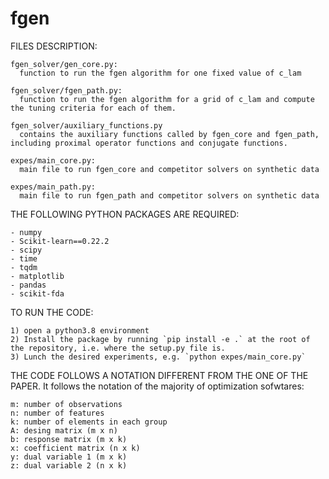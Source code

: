 # fgen


FILES DESCRIPTION:

    fgen_solver/gen_core.py:
      function to run the fgen algorithm for one fixed value of c_lam

    fgen_solver/fgen_path.py:
      function to run the fgen algorithm for a grid of c_lam and compute the tuning criteria for each of them.

    fgen_solver/auxiliary_functions.py
      contains the auxiliary functions called by fgen_core and fgen_path, including proximal operator functions and conjugate functions.

    expes/main_core.py:
      main file to run fgen_core and competitor solvers on synthetic data 

    expes/main_path.py:
      main file to run fgen_path and competitor solvers on synthetic data 




THE FOLLOWING PYTHON PACKAGES ARE REQUIRED:
  
    - numpy
    - Scikit-learn==0.22.2
    - scipy
    - time 
    - tqdm
    - matplotlib
    - pandas
    - scikit-fda




TO RUN THE CODE: 

    1) open a python3.8 environment
    2) Install the package by running `pip install -e .` at the root of the repository, i.e. where the setup.py file is.
    3) Lunch the desired experiments, e.g. `python expes/main_core.py`




THE CODE FOLLOWS A NOTATION DIFFERENT FROM THE ONE OF THE PAPER. It follows the notation of the majority of optimization sofwtares:

    m: number of observations
    n: number of features 
    k: number of elements in each group
    A: desing matrix (m x n)
    b: response matrix (m x k)
    x: coefficient matrix (n x k) 
    y: dual variable 1 (m x k)
    z: dual variable 2 (n x k)

